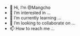 - 👋 Hi, I’m @Mangcho
- 👀 I’m interested in ...
- 🌱 I’m currently learning ...
- 💞️ I’m looking to collaborate on ...
- 📫 How to reach me ...

<!---
Mangcho/Mangcho is a ✨ special ✨ repository because its `README.md` (this file) appears on your GitHub profile.
You can click the Preview link to take a look at your changes.
--->
